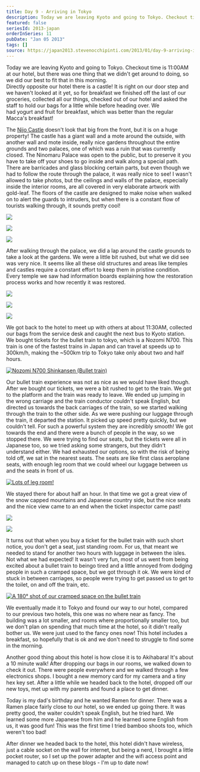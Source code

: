 ```yaml
---
title: Day 9 - Arriving in Tokyo
description: Today we are leaving Kyoto and going to Tokyo. Checkout time is 11:00AM at our hotel, but there was one thing that we didn't get around to d...
featured: false
seriesId: 2013-japan
orderInSeries: 11
pubDate: "Jan 05 2013"
tags: []
source: https://japan2013.stevenocchipinti.com/2013/01/day-9-arriving-in-tokyo.html
---
```


Today we are leaving Kyoto and going to Tokyo. Checkout time is 11:00AM at our hotel, but there was one thing that we didn't get around to doing, so we did our best to fit that in this morning.  
Directly opposite our hotel there is a castle! It is right on our door step and we haven't looked at it yet, so for breakfast we finished off the last of our groceries, collected all our things, checked out of our hotel and asked the staff to hold our bags for a little while before heading over. We had yogurt and fruit for breakfast, which was better than the regular Macca's breakfast!

The [Nijo Castle](https://en.wikipedia.org/wiki/Nij%C5%8D_Castle) doesn't look that big from the front, but it is on a huge property! The castle has a giant wall and a mote around the outside, with another wall and mote inside, really nice gardens throughout the entire grounds and two palaces, one of which was a ruin that was currently closed. The Ninomaru Palace was open to the public, but to preserve it you have to take off your shoes to go inside and walk along a special path. There are barricades and glass blocking certain parts, but even though we had to follow the route through the palace, it was really nice to see! I wasn't allowed to take photos, but the ceilings and walls of the palace, especially inside the interior rooms, are all covered in very elaborate artwork with gold-leaf. The floors of the castle are designed to make noise when walked on to alert the guards to intruders, but when there is a constant flow of tourists walking through, it sounds pretty cool!

[![](https://2.bp.blogspot.com/-BsMR5Ditvl4/UOg7YSEZnkI/AAAAAAAAAn8/OGwroFVwAs8/s320/DSC_6892.JPG)](https://2.bp.blogspot.com/-BsMR5Ditvl4/UOg7YSEZnkI/AAAAAAAAAn8/OGwroFVwAs8/s1600/DSC_6892.JPG)

[![](https://2.bp.blogspot.com/-wYvHo8gWcnc/UOg-SocTM8I/AAAAAAAAAoY/Kk4qv8KYqps/s320/DSC_6900.JPG)](https://2.bp.blogspot.com/-wYvHo8gWcnc/UOg-SocTM8I/AAAAAAAAAoY/Kk4qv8KYqps/s1600/DSC_6900.JPG)

[![](https://3.bp.blogspot.com/-pwj7lIytTEI/UOg7P9o6TcI/AAAAAAAAAn0/TMEUjJ1lM0k/s320/DSC_6924.JPG)](https://3.bp.blogspot.com/-pwj7lIytTEI/UOg7P9o6TcI/AAAAAAAAAn0/TMEUjJ1lM0k/s1600/DSC_6924.JPG)

After walking through the palace, we did a lap around the castle grounds to take a look at the gardens. We were a little bit rushed, but what we did see was very nice. It seems like all these old structures and areas like temples and castles require a constant effort to keep them in pristine condition. Every temple we saw had information boards explaining how the restoration process works and how recently it was restored.

[![](https://2.bp.blogspot.com/-DkOSiKaVhVo/UOg6t__0pqI/AAAAAAAAAnc/AmQiEDAlu4g/s320/DSC_6917.JPG)](https://2.bp.blogspot.com/-DkOSiKaVhVo/UOg6t__0pqI/AAAAAAAAAnc/AmQiEDAlu4g/s1600/DSC_6917.JPG)

[![](https://1.bp.blogspot.com/-4Lt0lclNNf8/UOg7AOpyLtI/AAAAAAAAAnk/aagJt9XwHWw/s320/DSC_6953.JPG)](https://1.bp.blogspot.com/-4Lt0lclNNf8/UOg7AOpyLtI/AAAAAAAAAnk/aagJt9XwHWw/s1600/DSC_6953.JPG)

[![](https://3.bp.blogspot.com/-kG_vrh8qk48/UOg7Lx8ulTI/AAAAAAAAAns/Bx0LrTFXbOI/s320/DSC_6928.JPG)](https://3.bp.blogspot.com/-kG_vrh8qk48/UOg7Lx8ulTI/AAAAAAAAAns/Bx0LrTFXbOI/s1600/DSC_6928.JPG)

We got back to the hotel to meet up with others at about 11:30AM, collected our bags from the service desk and caught the next bus to Kyoto station. We bought tickets for the bullet train to tokyo, which is a Nozomi N700. This train is one of the fastest trains in Japan and can travel at speeds up to 300km/h, making the ~500km trip to Tokyo take only about two and half hours.

[![Nozomi N700 Shinkansen (Bullet train)](https://2.bp.blogspot.com/-Uy--2Gwu3m0/UOhE28ABceI/AAAAAAAAApE/umgBL0e-DvQ/s320/DSC_6989.JPG)](https://2.bp.blogspot.com/-Uy--2Gwu3m0/UOhE28ABceI/AAAAAAAAApE/umgBL0e-DvQ/s1600/DSC_6989.JPG)

Our bullet train experience was not as nice as we would have liked though. After we bought our tickets, we were a bit rushed to get to the train. We got to the platform and the train was ready to leave. We ended up jumping in the wrong carriage and the train conductor couldn't speak English, but directed us towards the back carriages of the train, so we started walking through the train to the other side. As we were pushing our luggage through the train, it departed the station. It picked up speed pretty quickly, but we couldn't tell. For such a powerful system they are incredibly smooth! We got towards the end and there were a bunch of people in the way, so we stopped there. We were trying to find our seats, but the tickets were all in Japanese too, so we tried asking some strangers, but they didn't understand either. We had exhausted our options, so with the risk of being told off, we sat in the nearest seats. The seats are like first class aeroplane seats, with enough leg room that we could wheel our luggage between us and the seats in front of us.

[![Lots of leg room!](https://3.bp.blogspot.com/-tYD3UpmJ4C8/UOhE1wYu46I/AAAAAAAAAo4/SPdRSd-gm9A/s320/DSC_6983.JPG)](https://3.bp.blogspot.com/-tYD3UpmJ4C8/UOhE1wYu46I/AAAAAAAAAo4/SPdRSd-gm9A/s1600/DSC_6983.JPG)

We stayed there for about half an hour. In that time we got a great view of the snow capped mountains and Japanese country side, but the nice seats and the nice view came to an end when the ticket inspector came past!

[![](https://1.bp.blogspot.com/-Vs57Sn723F4/UOhE1o7Qy0I/AAAAAAAAAo8/Ca2V1hOBG6A/s320/DSC_6969.JPG)](https://1.bp.blogspot.com/-Vs57Sn723F4/UOhE1o7Qy0I/AAAAAAAAAo8/Ca2V1hOBG6A/s1600/DSC_6969.JPG)

[![](https://4.bp.blogspot.com/-HY0FPeuuUjo/UOhE1vGHp_I/AAAAAAAAAo0/R7UoWqiXthA/s320/DSC_6979.JPG)](https://4.bp.blogspot.com/-HY0FPeuuUjo/UOhE1vGHp_I/AAAAAAAAAo0/R7UoWqiXthA/s1600/DSC_6979.JPG)

It turns out that when you buy a ticket for the bullet train with such short notice, you don't get a seat, just standing room. For us, that meant we needed to stand for another two hours with luggage in between the isles. Not what we had expected! It wasn't very fun, most of us went from being excited about a bullet train to beingo tired and a little annoyed from dodging people in such a cramped space, but we got through it ok. We were kind of stuck in between carriages, so people were trying to get passed us to get to the toilet, on and off the train, etc.

[![A 180° shot of our cramped space on the bullet train](https://lh6.ggpht.com/-dvRu3msSE_A/UOhFwK4tRoI/AAAAAAAAApY/X8Q2jzOczrs/s320/20130105_143030.jpg)](https://lh6.ggpht.com/-dvRu3msSE_A/UOhFwK4tRoI/AAAAAAAAApY/X8Q2jzOczrs/s1600/20130105_143030.jpg)

We eventually made it to Tokyo and found our way to our hotel, compared to our previous two hotels, this one was no where near as fancy. The building was a lot smaller, and rooms where proportionally smaller too, but we don't plan on spending that much time at the hotel, so it didn't really bother us. We were just used to the fancy ones now! This hotel includes a breakfast, so hopefully that is ok and we don't need to struggle to find some in the morning.

Another good thing about this hotel is how close it is to Akihabara! It's about a 10 minute walk! After dropping our bags in our rooms, we walked down to check it out. There were people everywhere and we walked through a few electronics shops. I bought a new memory card for my camera and a tiny hex key set. After a little while we headed back to the hotel, dropped off our new toys, met up with my parents and found a place to get dinner.

Today is my dad's birthday and he wanted Ramen for dinner. There was a Ramen place fairly close to our hotel, so we ended up going there. It was pretty good, the waiter couldn't speak English, but he tried hard. We learned some more Japanese from him and he learned some English from us, it was good fun! This was the first time I tried bamboo shoots too, which weren't too bad!

After dinner we headed back to the hotel, this hotel didn't have wireless, just a cable socket on the wall for internet, but being a nerd, I brought a little pocket router, so I set up the power adapter and the wifi access point and managed to catch up on these blogs - I'm up to date now!
